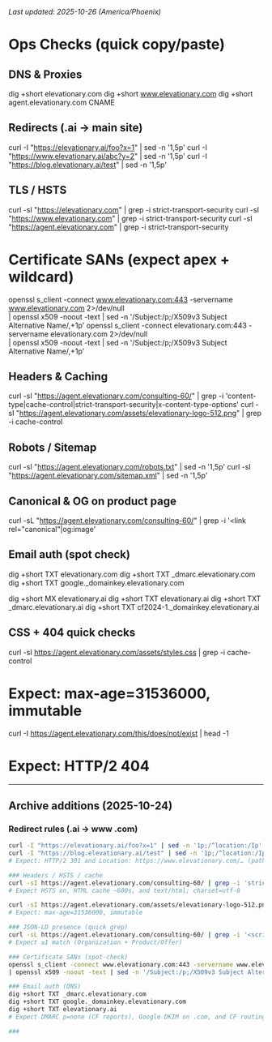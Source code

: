 _Last updated: 2025-10-26 (America/Phoenix)_

# Ops Checks (quick copy/paste)

## DNS & Proxies
dig +short elevationary.com
dig +short www.elevationary.com
dig +short agent.elevationary.com CNAME

## Redirects (.ai → main site)
curl -I "https://elevationary.ai/foo?x=1" | sed -n '1,5p'
curl -I "https://www.elevationary.ai/abc?y=2" | sed -n '1,5p'
curl -I "https://blog.elevationary.ai/test" | sed -n '1,5p'

## TLS / HSTS
curl -sI "https://elevationary.com" | grep -i strict-transport-security
curl -sI "https://www.elevationary.com" | grep -i strict-transport-security
curl -sI "https://agent.elevationary.com" | grep -i strict-transport-security

# Certificate SANs (expect apex + wildcard)
openssl s_client -connect www.elevationary.com:443 -servername www.elevationary.com 2>/dev/null \
| openssl x509 -noout -text | sed -n '/Subject:/p;/X509v3 Subject Alternative Name/,+1p'
openssl s_client -connect elevationary.com:443 -servername elevationary.com 2>/dev/null \
| openssl x509 -noout -text | sed -n '/Subject:/p;/X509v3 Subject Alternative Name/,+1p'

## Headers & Caching
curl -sI "https://agent.elevationary.com/consulting-60/" | grep -i 'content-type\|cache-control\|strict-transport-security\|x-content-type-options'
curl -sI "https://agent.elevationary.com/assets/elevationary-logo-512.png" | grep -i cache-control

## Robots / Sitemap
curl -sI "https://agent.elevationary.com/robots.txt"  | sed -n '1,5p'
curl -sI "https://agent.elevationary.com/sitemap.xml" | sed -n '1,5p'

## Canonical & OG on product page
curl -sL "https://agent.elevationary.com/consulting-60/" | grep -i '<link rel="canonical"\|og:image'

## Email auth (spot check)
dig +short TXT elevationary.com
dig +short TXT _dmarc.elevationary.com
dig +short TXT google._domainkey.elevationary.com

dig +short MX elevationary.ai
dig +short TXT elevationary.ai
dig +short TXT _dmarc.elevationary.ai
dig +short TXT cf2024-1._domainkey.elevationary.ai



## CSS + 404 quick checks
curl -sI https://agent.elevationary.com/assets/styles.css | grep -i cache-control
# Expect: max-age=31536000, immutable

curl -I https://agent.elevationary.com/this/does/not/exist | head -1
# Expect: HTTP/2 404

---
## Archive additions (2025-10-24)

### Redirect rules (.ai → www .com)
```bash
curl -I "https://elevationary.ai/foo?x=1" | sed -n '1p;/^location:/Ip'
curl -I "https://blog.elevationary.ai/test" | sed -n '1p;/^location:/Ip'
# Expect: HTTP/2 301 and Location: https://www.elevationary.com/… (path/query preserved)

### Headers / HSTS / cache
curl -sI https://agent.elevationary.com/consulting-60/ | grep -i 'strict-transport-security\|cache-control\|content-type'
# Expect HSTS on, HTML cache ~600s, and text/html; charset=utf-8

curl -sI https://agent.elevationary.com/assets/elevationary-logo-512.png | grep -i 'cache-control'
# Expect: max-age=31536000, immutable

### JSON-LD presence (quick grep)
curl -sL https://agent.elevationary.com/consulting-60/ | grep -i '<script type="application/ld+json"' -n
# Expect ≥1 match (Organization + Product/Offer)

### Certificate SANs (spot-check)
openssl s_client -connect www.elevationary.com:443 -servername www.elevationary.com 2>/dev/null \
| openssl x509 -noout -text | sed -n '/Subject:/p;/X509v3 Subject Alternative Name/,+1p'

### Email auth (DNS)
dig +short TXT _dmarc.elevationary.com
dig +short TXT google._domainkey.elevationary.com
dig +short TXT elevationary.ai
# Expect DMARC p=none (CF reports), Google DKIM on .com, and CF routing SPF on .ai

### 